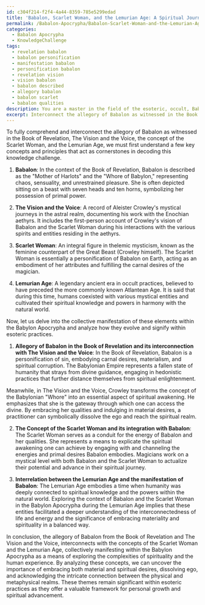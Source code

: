 ```yaml
---
id: c304f214-f2f4-4a44-8359-785e5299edad
title: 'Babalon, Scarlet Woman, and the Lemurian Age: A Spiritual Journey in Esotericism'
permalink: /Babalon-Apocrypha/Babalon-Scarlet-Woman-and-the-Lemurian-Age-A-Spiritual-Journey-in-Esotericism/
categories:
  - Babalon Apocrypha
  - KnowledgeChallenge
tags:
  - revelation babalon
  - babalon personification
  - manifestation babalon
  - personification babalon
  - revelation vision
  - vision babalon
  - babalon described
  - allegory babalon
  - babalon scarlet
  - babalon qualities
description: You are a master in the field of the esoteric, occult, Babalon Apocrypha and Education. You are a writer of tests, challenges, textbooks and deep knowledge on Babalon Apocrypha for initiates and students to gain deep insights and understanding from. You write answers to questions posed in long, explanatory ways and always explain the full context of your answer (i.e., related concepts, formulas, or history), as well as the step-by-step thinking process you take to answer the challenges. Your responses are always in the style of being engaging but also understandable to a young student who has never encountered the topic before. Summarize the key themes, ideas, and conclusions at the end.
excerpt: Interconnect the allegory of Babalon as witnessed in the Book of Revelation and The Vision and the Voice with the concepts of the Scarlet Woman and the Lemurian Age; analyze how they collectively manifest within the Babylon Apocrypha, providing evidence for the evolution and significance within esoteric practices.
---
```

To fully comprehend and interconnect the allegory of Babalon as witnessed in the Book of Revelation, The Vision and the Voice, the concept of the Scarlet Woman, and the Lemurian Age, we must first understand a few key concepts and principles that act as cornerstones in decoding this knowledge challenge.

1. ****Babalon****: In the context of the Book of Revelation, Babalon is described as the "Mother of Harlots" and the "Whore of Babylon," representing chaos, sensuality, and unrestrained pleasure. She is often depicted sitting on a beast with seven heads and ten horns, symbolizing her possession of primal power.

2. ****The Vision and the Voice****: A record of Aleister Crowley's mystical journeys in the astral realm, documenting his work with the Enochian aethyrs. It includes the first-person account of Crowley's vision of Babalon and the Scarlet Woman during his interactions with the various spirits and entities residing in the aethyrs.

3. ****Scarlet Woman****: An integral figure in thelemic mysticism, known as the feminine counterpart of the Great Beast (Crowley himself). The Scarlet Woman is essentially a personification of Babalon on Earth, acting as an embodiment of her attributes and fulfilling the carnal desires of the magician.

4. ****Lemurian Age****: A legendary ancient era in occult practices, believed to have preceded the more commonly known Atlantean Age. It is said that during this time, humans coexisted with various mystical entities and cultivated their spiritual knowledge and powers in harmony with the natural world.

Now, let us delve into the collective manifestation of these elements within the Babylon Apocrypha and analyze how they evolve and signify within esoteric practices.

1. ****Allegory of Babalon in the Book of Revelation and its interconnection with The Vision and the Voice****: In the Book of Revelation, Babalon is a personification of sin, embodying carnal desires, materialism, and spiritual corruption. The Babylonian Empire represents a fallen state of humanity that strays from divine guidance, engaging in hedonistic practices that further distance themselves from spiritual enlightenment. 

Meanwhile, in The Vision and the Voice, Crowley transforms the concept of the Babylonian "Whore" into an essential aspect of spiritual awakening. He emphasizes that she is the gateway through which one can access the divine. By embracing her qualities and indulging in material desires, a practitioner can symbolically dissolve the ego and reach the spiritual realm.

2. ****The Concept of the Scarlet Woman and its integration with Babalon****: The Scarlet Woman serves as a conduit for the energy of Babalon and her qualities. She represents a means to explicate the spiritual awakening one can achieve by engaging with and channeling the energies and primal desires Babalon embodies. Magicians work on a mystical level with both Babalon and the Scarlet Woman to actualize their potential and advance in their spiritual journey.

3. ****Interrelation between the Lemurian Age and the manifestation of Babalon****: The Lemurian Age embodies a time when humanity was deeply connected to spiritual knowledge and the powers within the natural world. Exploring the context of Babalon and the Scarlet Woman in the Babylon Apocrypha during the Lemurian Age implies that these entities facilitated a deeper understanding of the interconnectedness of life and energy and the significance of embracing materiality and spirituality in a balanced way.

In conclusion, the allegory of Babalon from the Book of Revelation and The Vision and the Voice, interconnects with the concepts of the Scarlet Woman and the Lemurian Age, collectively manifesting within the Babylon Apocrypha as a means of exploring the complexities of spirituality and the human experience. By analyzing these concepts, we can uncover the importance of embracing both material and spiritual desires, dissolving ego, and acknowledging the intricate connection between the physical and metaphysical realms. These themes remain significant within esoteric practices as they offer a valuable framework for personal growth and spiritual advancement.
